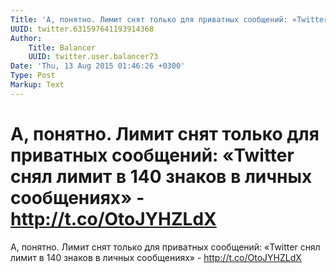 ```yaml
---
Title: 'А, понятно. Лимит снят только для приватных сообщений: «Twitter снял лимит в 140 знаков в личных сообщениях» - http://t.co/OtoJYHZLdX'
UUID: twitter.631597641193914368
Author:
    Title: Balancer
    UUID: twitter.user.balancer73
Date: 'Thu, 13 Aug 2015 01:46:26 +0300'
Type: Post
Markup: Text
---
```


# А, понятно. Лимит снят только для приватных сообщений: «Twitter снял лимит в 140 знаков в личных сообщениях» - http://t.co/OtoJYHZLdX

А, понятно. Лимит снят только для приватных сообщений:
«Twitter снял лимит в 140 знаков в личных сообщениях» -
http://t.co/OtoJYHZLdX